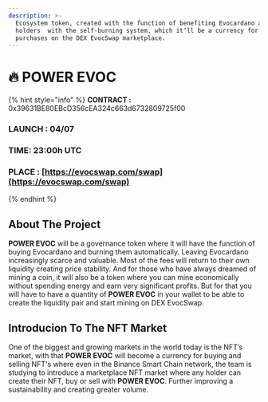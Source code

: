 ```yaml
---
description: >-
  Ecosystem token, created with the function of benefiting Evocardano and all
  holders  with the self-burning system, which it’ll be a currency for NFT's
  purchases on the DEX EvocSwap marketplace.
---
```


# 🔥 POWER EVOC

{% hint style="info" %}
**CONTRACT :** 0x39631BE80EBcD356cEA324c663d6732809725f00

### **LAUNCH : 04/07**&#x20;

### **TIME: 23:00h UTC**

### **PLACE :** [https://evocswap.com/swap](https://evocswap.com/swap)
{% endhint %}

## About The Project

**POWER EVOC** will be a governance token where it will have the function of buying Evocardano and burning them automatically. Leaving Evocardano increasingly scarce and valuable. Most of the fees will return to their own liquidity creating price stability. And for those who have always dreamed of mining a coin, it will also be a token where you can mine economically without spending energy and earn very significant profits. But for that you will have to have a quantity of **POWER EVOC** in your wallet to be able to create the liquidity pair and start mining on DEX EvocSwap.

## Introducion To The NFT Market

One of the biggest and growing markets in the world today is the NFT’s market, with that **POWER EVOC** will become a currency for buying and selling NFT's where even in the Binance Smart Chain network, the team is studying to introduce a marketplace NFT market where any holder can create their NFT, buy or sell with **POWER EVOC**. Further improving a sustainability and creating greater volume.

